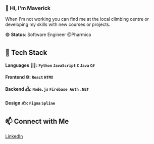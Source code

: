 
### 👋 Hi, I'm Maverick

When I'm not working you can find me at the local climbing centre or developing my skills with new courses or projects.


🟢 **Status**: Software Engineer @Pharmica

## 🚀 Tech Stack
#### Languages 👨‍💻: `Python` `JavaScript` `C` `Java` `C#`
#### Frontend 🌐: `React` `HTMX` 
#### Backend 🖧: `Node.js` `Firebase Auth` `.NET`
#### Design ✍️: `Figma` `Spline`

## 📫 Connect with Me
[LinkedIn](https://www.linkedin.com/in/maverick-low-686a5b234/)


